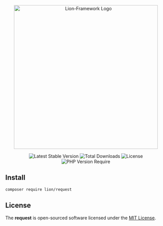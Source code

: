 <p align="center">
  <a href="https://lion-client.vercel.app/" target="_blank">
    <img 
        src="https://github.com/lion-packages/framework/assets/56183278/60871c9f-1c93-4481-8c1e-d70282b33254"
        width="450" 
        alt="Lion-Framework Logo"
    >
  </a>
</p>

<p align="center">
  <img src="https://poser.pugx.org/lion/request/v" alt="Latest Stable Version">
  <img src="https://poser.pugx.org/lion/request/downloads" alt="Total Downloads">
  <img src="https://poser.pugx.org/lion/request/license" alt="License">
  <img src="https://poser.pugx.org/lion/request/require/php" alt="PHP Version Require">
</p>

## Install

```bash
composer require lion/request
```

## License

The <strong>request</strong> is open-sourced software licensed under the [MIT License](https://github.com/lion-packages/request/blob/main/LICENSE).
